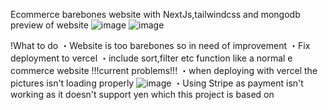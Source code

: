 Ecommerce barebones website with NextJs,tailwindcss and mongodb 
preview of website
![image](https://github.com/lime-and/ecom1-main/assets/100839440/3e54f85c-a171-4111-9750-6b96e92eb75d)
![image](https://github.com/lime-and/ecom1-main/assets/100839440/6cf02034-eaa9-4098-8f5a-387157dbabe2)

!What to do
・Website is too barebones so in need of improvement
・Fix deployment to vercel
・include sort,filter etc function like a normal e commerce website
!!!current problems!!!
・when deploying with vercel the pictures isn't loading properly
![image](https://github.com/lime-and/ecom1-main/assets/100839440/e8afe671-cc1b-423c-9551-ea8f7da77b9e)
・Using Stripe as payment isn't working as it doesn't support yen which this project is based on


